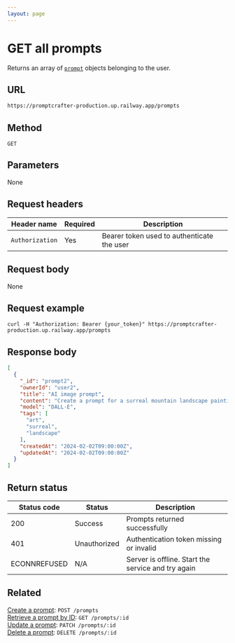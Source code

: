 ```yaml
---
layout: page
---
```


# GET all prompts

Returns an array of [`prompt`](../resources/prompt.md) objects belonging to the user.

## URL

```bash
https://promptcrafter-production.up.railway.app/prompts
```

## Method

`GET`

## Parameters

None

## Request headers

| Header name     | Required | Description                                |
| --------------- | -------- | ------------------------------------------ |
| `Authorization` | Yes      | Bearer token used to authenticate the user |

## Request body

None

## Request example

```shell
curl -H "Authorization: Bearer {your_token}" https://promptcrafter-production.up.railway.app/prompts
```

## Response body

```json
[
  {
    "_id": "prompt2",
    "ownerId": "user2",
    "title": "AI image prompt",
    "content": "Create a prompt for a surreal mountain landscape painting.",
    "model": "DALL·E",
    "tags": [
      "art",
      "surreal",
      "landscape"
    ],
    "createdAt": "2024-02-02T09:00:00Z",
    "updatedAt": "2024-02-02T09:00:00Z"
  }
]
```

## Return status

| Status code  | Status       | Description                                        |
| ------------ | ------------ | -------------------------------------------------- |
| 200          | Success      | Prompts returned successfully      |
| 401          | Unauthorized | Authentication token missing or invalid            |
| ECONNREFUSED | N/A          | Server is offline. Start the service and try again |

## Related

[Create a prompt](post-prompts.md): `POST /prompts`  
[Retrieve a prompt by ID](get-prompts-id.md): `GET /prompts/:id`  
[Update a prompt](patch-prompts-id.md): `PATCH /prompts/:id`  
[Delete a prompt](delete-prompts-id.md): `DELETE /prompts/:id`
